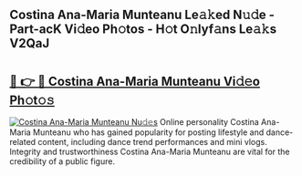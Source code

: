 ## Costina Ana-Maria Munteanu Le𝚊𝚔ed N𝚞𝚍e - Part-acK Vi𝚍eo Ph𝚘tos - H𝚘t O𝚗lyf𝚊ns Le𝚊𝚔s V2QaJ

# <h2><a href="http://hf1i6dw.feru.top/?c=Costina+Ana-Maria+Munteanu">🔗 👉 🔴 Costina Ana-Maria Munteanu Vi𝚍𝚎o Ph𝚘t𝚘𝚜</a></h2>

[![Costina Ana-Maria Munteanu Nu𝚍𝚎s](https://i.imgur.com/0TWrTi3.gif)](http://hf1i6dw.feru.top/?c=Costina+Ana-Maria+Munteanu)
Online personality Costina Ana-Maria Munteanu who has gained popularity for posting lifestyle and dance-related content, including dance trend performances and mini vlogs. Integrity and trustworthiness Costina Ana-Maria Munteanu are vital for the credibility of a public figure. 
